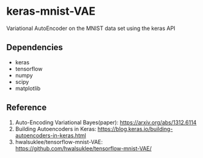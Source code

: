 # keras-mnist-VAE
Variational AutoEncoder on the MNIST data set using the keras API


## Dependencies
- keras
- tensorflow
- numpy
- scipy
- matplotlib


## Reference
1. Auto-Encoding Variational Bayes(paper):
https://arxiv.org/abs/1312.6114
2. Building Autoencoders in Keras:
https://blog.keras.io/building-autoencoders-in-keras.html
3. hwalsuklee/tensorflow-mnist-VAE:
https://github.com/hwalsuklee/tensorflow-mnist-VAE/
